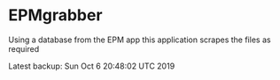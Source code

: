 # EPMgrabber
Using a database from the EPM app this application scrapes the files as required


Latest backup: Sun Oct 6 20:48:02 UTC 2019
